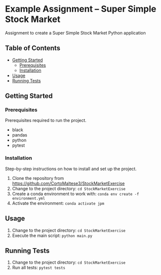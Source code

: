 # Example Assignment – Super Simple Stock Market

Assignment to create a Super Simple Stock Market Python application

## Table of Contents

- [Getting Started](#getting-started)
  - [Prerequisites](#prerequisites)
  - [Installation](#installation)
- [Usage](#usage)
- [Running Tests](#running-tests)

## Getting Started

### Prerequisites

Prerequisites required to run the project.

- black
- pandas
- python
- pytest

### Installation

Step-by-step instructions on how to install and set up the project.

1. Clone the repository from https://github.com/CortoMaltese3/StockMarketExercise
2. Change to the project directory: `cd StockMarketExercise`
3. Create a conda environment to work with: `conda env create -f environment.yml`
4. Activate the environment: `conda activate jpm`

## Usage
1. Change to the project directory: `cd StockMarketExercise`
2. Execute the main script: `python main.py`

## Running Tests

1. Change to the project directory: `cd StockMarketExercise`
2. Run all tests: `pytest tests`
